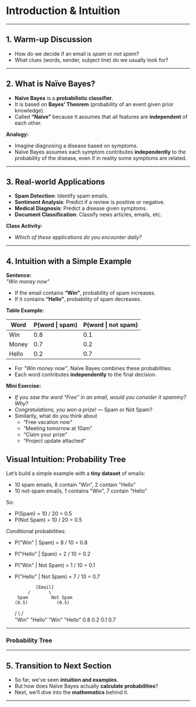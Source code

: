 # Introduction & Intuition

---

## 1. Warm-up Discussion 

- How do we decide if an email is *spam* or *not spam*?  
- What clues (words, sender, subject line) do we usually look for?  


---

## 2. What is Naïve Bayes? 

- **Naïve Bayes** is a **probabilistic classifier**.  
- It is based on **Bayes’ Theorem** (probability of an event given prior knowledge).  
- Called **“Naïve”** because it assumes that all features are **independent** of each other.  

**Analogy:**  
- Imagine diagnosing a disease based on symptoms.  
- Naïve Bayes assumes each symptom contributes **independently** to the probability of the disease, even if in reality some symptoms are related.  

---

## 3. Real-world Applications 

-  **Spam Detection**: Identify spam emails.  
-  **Sentiment Analysis**: Predict if a review is positive or negative.  
-  **Medical Diagnosis**: Predict a disease given symptoms.  
-  **Document Classification**: Classify news articles, emails, etc.  

 **Class Activity:**  
- *Which of these applications do you encounter daily?*  

---

## 4. Intuition with a Simple Example 

**Sentence:**  
*"Win money now"*  

- If the email contains **“Win”**, probability of spam increases.  
- If it contains **“Hello”**, probability of spam decreases.  

**Table Example:**  

| Word   | P(word \| spam) | P(word \| not spam) |
|--------|----------------|-------------------|
| Win    | 0.8            | 0.1               |
| Money  | 0.7            | 0.2               |
| Hello  | 0.2            | 0.7               |

- For *"Win money now"*, Naïve Bayes combines these probabilities.  
- Each word contributes **independently** to the final decision.  

 **Mini Exercise:**  
- *If you saw the word “Free” in an email, would you consider it spammy? Why?*  
- *Congratulations, you won a prize!* — Spam or Not Spam?
- Similarily, what do you think about
   - “Free vacation now”
   - “Meeting tomorrow at 10am”
   - “Claim your prize”
   - “Project update attached”

## Visual Intuition: Probability Tree

Let’s build a simple example with a **tiny dataset** of emails:

- 10 spam emails, 8 contain "Win", 2 contain "Hello"  
- 10 not-spam emails, 1 contains "Win", 7 contain "Hello"  

So:  
- P(Spam) = 10 / 20 = 0.5  
- P(Not Spam) = 10 / 20 = 0.5  

Conditional probabilities:  
- P("Win" | Spam) = 8 / 10 = 0.8  
- P("Hello" | Spam) = 2 / 10 = 0.2  
- P("Win" | Not Spam) = 1 / 10 = 0.1  
- P("Hello" | Not Spam) = 7 / 10 = 0.7

              [Email]
           /       \
       Spam         Not Spam
      (0.5)           (0.5)
     /     \         /     \
 "Win"   "Hello" "Win"   "Hello"
 0.8      0.2    0.1      0.7

---

### Probability Tree

---

## 5. Transition to Next Section 

- So far, we’ve seen **intuition and examples**.  
- But how does Naïve Bayes actually **calculate probabilities**?  
- Next, we’ll dive into the **mathematics** behind it.  

---

